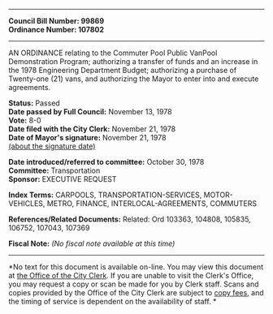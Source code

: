 * * * * *  
  
**Council Bill Number: [](#h0)[](#h2)99869**   
**Ordinance Number: 107802**  
  
* * * * *  
  
AN ORDINANCE relating to the Commuter Pool Public VanPool Demonstration Program; authorizing a transfer of funds and an increase in the 1978 Engineering Department Budget; authorizing a purchase of Twenty-one (21) vans, and authorizing the Mayor to enter into and execute agreements.  
  
**Status:** Passed   
**Date passed by Full Council:** November 13, 1978   
**Vote:** 8-0   
**Date filed with the City Clerk:** November 21, 1978   
**Date of Mayor's signature:** November 21, 1978   
[(about the signature date)](/~public/approvaldate.htm)   
  
  
**Date introduced/referred to committee:** October 30, 1978   
**Committee:** Transportation   
**Sponsor:** EXECUTIVE REQUEST   
  
**Index Terms:** CARPOOLS, TRANSPORTATION-SERVICES, MOTOR-VEHICLES, METRO, FINANCE, INTERLOCAL-AGREEMENTS, COMMUTERS  
  
**References/Related Documents:** Related: Ord 103363, 104808, 105835, 106752, 107043, 107369  
  
**Fiscal Note:** *(No fiscal note available at this time)*  
  
* * * * *  
  
*No text for this document is available on-line. You may view this document at [the Office of the City Clerk](http://www.seattle.gov/leg/clerk/contactUs.htm). If you are unable to visit the Clerk's Office, you may request a copy or scan be made for you by Clerk staff. Scans and copies provided by the Office of the City Clerk are subject to [copy fees](http://clerk.seattle.gov/~public/clerkfees.htm), and the timing of service is dependent on the availability of staff. *  
  
  
